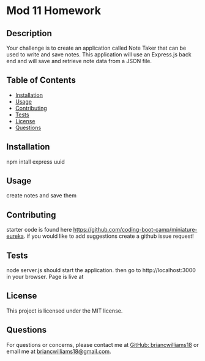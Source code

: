 # Mod 11 Homework

## Description
Your challenge is to create an application called Note Taker that can be used to write and save notes. This application will use an Express.js back end and will save and retrieve note data from a JSON file.

## Table of Contents
- [Installation](#installation)
- [Usage](#usage)
- [Contributing](#contributing)
- [Tests](#tests)
- [License](#license)
- [Questions](#questions)

## Installation
npm intall express uuid

## Usage
create notes and save them

## Contributing
starter code is found here https://github.com/coding-boot-camp/miniature-eureka. if you would like to add suggestions create a github issue request!

## Tests
node server.js should start the application. then go to http://localhost:3000 in your browser. Page is live at 

## License
This project is licensed under the MIT license.

## Questions
For questions or concerns, please contact me at [GitHub: briancwilliams18](https://github.com/briancwilliams18) or email me at briancwilliams18@gmail.com.
